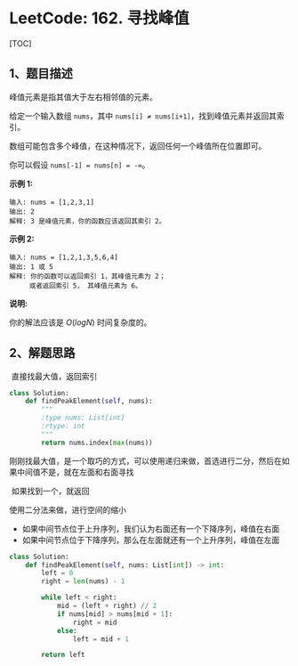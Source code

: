# LeetCode: 162. 寻找峰值

[TOC]



## 1、题目描述



峰值元素是指其值大于左右相邻值的元素。

给定一个输入数组 `nums`，其中 `nums[i] ≠ nums[i+1]`，找到峰值元素并返回其索引。

数组可能包含多个峰值，在这种情况下，返回任何一个峰值所在位置即可。

你可以假设 `nums[-1] = nums[n] = -∞`。

**示例 1:**

```
输入: nums = [1,2,3,1]
输出: 2
解释: 3 是峰值元素，你的函数应该返回其索引 2。
```

**示例 2:**

```
输入: nums = [1,2,1,3,5,6,4]
输出: 1 或 5 
解释: 你的函数可以返回索引 1，其峰值元素为 2；
     或者返回索引 5， 其峰值元素为 6。
```

**说明:**

你的解法应该是 *O*(*logN*) 时间复杂度的。



## 2、解题思路

​	直接找最大值，返回索引

```python
class Solution:
    def findPeakElement(self, nums):
        """
        :type nums: List[int]
        :rtype: int
        """
        return nums.index(max(nums))
```



​	刚刚找最大值，是一个取巧的方式，可以使用递归来做，首选进行二分，然后在如果中间值不是，就在左面和右面寻找

​	如果找到一个，就返回



使用二分法来做，进行空间的缩小

- 如果中间节点位于上升序列，我们认为右面还有一个下降序列，峰值在右面
- 如果中间节点位于下降序列，那么在左面就还有一个上升序列，峰值在左面

```python
class Solution:
    def findPeakElement(self, nums: List[int]) -> int:
        left = 0
        right = len(nums) - 1

        while left < right:
            mid = (left + right) // 2
            if nums[mid] > nums[mid + 1]:
                right = mid
            else:
                left = mid + 1

        return left
```



​	